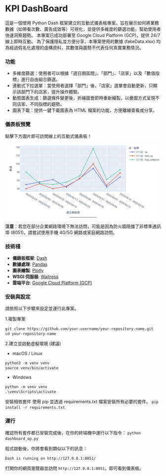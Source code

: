 # KPI DashBoard

這是一個使用 Python Dash 框架建立的互動式儀表板專案。旨在展示如何將業務數據（如帶看次數、廣告成效等）可視化，並提供多維度的篩選功能，幫助使用者快速洞察趨勢。
本專案已成功部署至 Google Cloud Platform (GCP)，提供 24/7 線上即時互動。
為了保護隱私並方便分享，本專案使用的數據 (fakeData.xlsx) 均為經過假名化處理的虛構資料，其數值與趨勢不代表任何真實業務情況。

### 功能

- 多維度篩選：使用者可以根據「週日期區間」、「部門」、「店家」以及「數值指標」進行自由組合篩選。
- 連動式下拉選單：當使用者選擇「部門」後，「店家」選單會自動更新，只顯示該部門下的店家，提升操作體驗。
- 動態圖表生成：篩選條件變更後，折線圖會即時重新繪製，以疊圖方式呈現不同店家、不同指標的趨勢。
- 圖表下載：提供一鍵下載圖表為 HTML 檔案的功能，方便離線查看或分享。

### 儀表板預覽

點擊下方圖片即可訪問線上的互動式儀表板！

**[<img src="picDemo.jpg" alt="儀表板預覽" width="800"/>](http://35.208.127.180:8051)**

**注意**：若您在部分企業網路環境下無法訪問，可能是因為防火牆阻擋了非標準通訊埠 (8051)。請嘗試使用手機 4G/5G 網路或家庭網路訪問。

### 技術棧

*   **儀錶板框架**: [Dash](https://dash.plotly.com/)
*   **數據處理**: [Pandas](https://pandas.pydata.org/)
*   **圖表繪製**: [Plotly](https://plotly.com/python/)
*   **WSGI 伺服器**: [Waitress](https://docs.pylonsproject.org/projects/waitress/en/stable/)
*   **雲端平台**: [Google Cloud Platform (GCP)](https://cloud.google.com/)


### 安裝與設定
請依照以下步驟來設定並運行此專案。

1.複製專案

```
git clone https://github.com/your-username/your-repository-name.git
cd your-repository-name
```

2.建立並啟動虛擬環境 (建議)
- macOS / Linux
```
python3 -m venv venv
source venv/bin/activate
```

- Windows
```
python -m venv venv
.\venv\Scripts\activate
```

安裝相依套件
使用 pip 並透過 requirements.txt 檔案安裝所有必要的套件。
`pip install -r requirements.txt`

### 運行
確認所有套件都已安裝完成後，在你的終端機中運行以下指令：
`python dashboard_op.py`

程式啟動後，你將會看到類似以下的訊息：
```
Dash is running on http://127.0.0.1:8051/
```

打開你的網頁瀏覽器並訪問 `http://127.0.0.1:8051`，即可看到儀表板。
